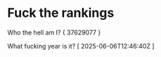 # Fuck the rankings

Who the hell am I?
{ 37629077 }

What fucking year is it?
[ 2025-06-06T12:46:40Z ]
